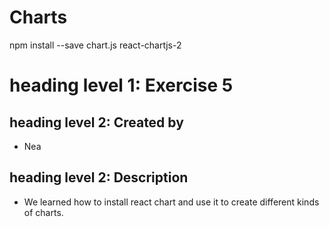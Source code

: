 # Charts 

npm install --save chart.js react-chartjs-2
# heading level 1: Exercise 5
## heading level 2: Created by
- Nea
## heading level 2: Description
- We learned how to install react chart and use it to create different kinds of charts. 